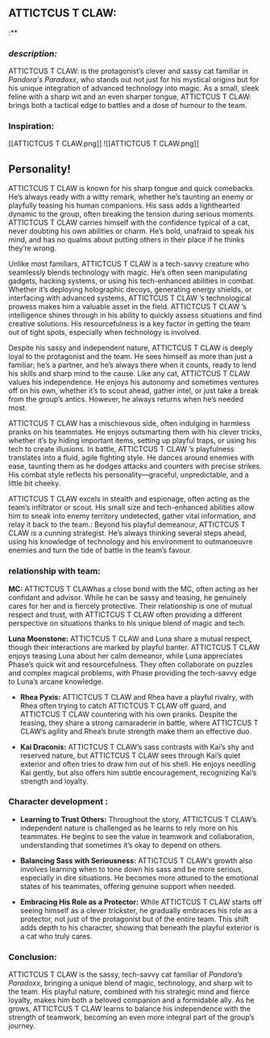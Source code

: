 ## ATTICTCUS T CLAW:
:**
### *description:*
ATTICTCUS T CLAW: is the protagonist’s clever and sassy cat familiar in _Pandora's Paradoxx_, who stands out not just for his mystical origins but for his unique integration of advanced technology into magic. As a small, sleek feline with a sharp wit and an even sharper tongue, ATTICTCUS T CLAW: brings both a tactical edge to battles and a dose of humour to the team.
### **Inspiration:**
[[ATTICTCUS T CLAW.png]]
![[ATTICTCUS T CLAW.png]]


## **Personality!**
ATTICTCUS T CLAW is known for his sharp tongue and quick comebacks. He’s always ready with a witty remark, whether he’s taunting an enemy or playfully teasing his human companions. His sass adds a lighthearted dynamic to the group, often breaking the tension during serious moments. ATTICTCUS T CLAW carries himself with the confidence typical of a cat, never doubting his own abilities or charm. He’s bold, unafraid to speak his mind, and has no qualms about putting others in their place if he thinks they’re wrong.

Unlike most familiars, ATTICTCUS T CLAW  is a tech-savvy creature who seamlessly blends technology with magic. He’s often seen manipulating gadgets, hacking systems, or using his tech-enhanced abilities in combat. Whether it’s deploying holographic decoys, generating energy shields, or interfacing with advanced systems, ATTICTCUS T CLAW ’s technological prowess makes him a valuable asset in the field. ATTICTCUS T CLAW ’s intelligence shines through in his ability to quickly assess situations and find creative solutions. His resourcefulness is a key factor in getting the team out of tight spots, especially when technology is involved.

Despite his sassy and independent nature, ATTICTCUS T CLAW  is deeply loyal to the protagonist and the team. He sees himself as more than just a familiar; he’s a partner, and he’s always there when it counts, ready to lend his skills and sharp mind to the cause. Like any cat, ATTICTCUS T CLAW  values his independence. He enjoys his autonomy and sometimes ventures off on his own, whether it’s to scout ahead, gather intel, or just take a break from the group’s antics. However, he always returns when he’s needed most.

ATTICTCUS T CLAW  has a mischievous side, often indulging in harmless pranks on his teammates. He enjoys outsmarting them with his clever tricks, whether it’s by hiding important items, setting up playful traps, or using his tech to create illusions. In battle, ATTICTCUS T CLAW ’s playfulness translates into a fluid, agile fighting style. He dances around enemies with ease, taunting them as he dodges attacks and counters with precise strikes. His combat style reflects his personality—graceful, unpredictable, and a little bit cheeky.

ATTICTCUS T CLAW  excels in stealth and espionage, often acting as the team’s infiltrator or scout. His small size and tech-enhanced abilities allow him to sneak into enemy territory undetected, gather vital information, and relay it back to the team.: Beyond his playful demeanour, ATTICTCUS T CLAW  is a cunning strategist. He’s always thinking several steps ahead, using his knowledge of technology and his environment to outmanoeuvre enemies and turn the tide of battle in the team’s favour.
 
### **relationship with team:**
 **MC:** ATTICTCUS T CLAWhas a close bond with the MC, often acting as her confidant and advisor. While he can be sassy and teasing, he genuinely cares for her and is fiercely protective. Their relationship is one of mutual respect and trust, with ATTICTCUS T CLAW often providing a different perspective on situations thanks to his unique blend of magic and tech.

 **Luna Moonstone:** ATTICTCUS T CLAW and Luna share a mutual respect, though their interactions are marked by playful banter. ATTICTCUS T CLAW enjoys teasing Luna about her calm demeanor, while Luna appreciates Phase’s quick wit and resourcefulness. They often collaborate on puzzles and complex magical problems, with Phase providing the tech-savvy edge to Luna’s arcane knowledge.

- **Rhea Pyxis:** ATTICTCUS T CLAW and Rhea have a playful rivalry, with Rhea often trying to catch ATTICTCUS T CLAW off guard, and ATTICTCUS T CLAW countering with his own pranks. Despite the teasing, they share a strong camaraderie in battle, where ATTICTCUS T CLAW’s agility and Rhea’s brute strength make them an effective duo.

- **Kai Draconis:** ATTICTCUS T CLAW’s sass contrasts with Kai’s shy and reserved nature, but ATTICTCUS T CLAW sees through Kai’s quiet exterior and often tries to draw him out of his shell. He enjoys needling Kai gently, but also offers him subtle encouragement, recognizing Kai’s strength and loyalty.

### **Character development :**
-  **Learning to Trust Others:** Throughout the story, ATTICTCUS T CLAW’s independent nature is challenged as he learns to rely more on his teammates. He begins to see the value in teamwork and collaboration, understanding that sometimes it’s okay to depend on others.

- **Balancing Sass with Seriousness:** ATTICTCUS T CLAW’s growth also involves learning when to tone down his sass and be more serious, especially in dire situations. He becomes more attuned to the emotional states of his teammates, offering genuine support when needed.

- **Embracing His Role as a Protector:** While ATTICTCUS T CLAW starts off seeing himself as a clever trickster, he gradually embraces his role as a protector, not just of the protagonist but of the entire team. This shift adds depth to his character, showing that beneath the playful exterior is a cat who truly cares.

### **Conclusion:**

ATTICTCUS T CLAW is the sassy, tech-savvy cat familiar of _Pandora’s Paradoxx_, bringing a unique blend of magic, technology, and sharp wit to the team. His playful nature, combined with his strategic mind and fierce loyalty, makes him both a beloved companion and a formidable ally. As he grows, ATTICTCUS T CLAW learns to balance his independence with the strength of teamwork, becoming an even more integral part of the group’s journey.
